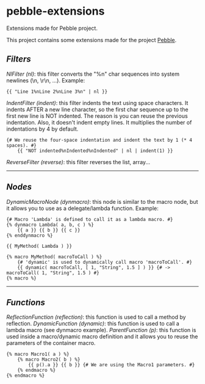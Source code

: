 # pebble-extensions
Extensions made for Pebble project.

This project contains some extensions made for the project [Pebble](http://www.mitchellbosecke.com/pebble/home).

## *Filters*

_NlFilter (nl)_: this filter converts the "%n" char sequences into system newlines (\n, \r\n, ...).
Example:
```twig
{{ "Line 1%nLine 2%nLine 3%n" | nl }}
```
_IndentFilter (indent)_: this filter indents the text using space characters.
It indents AFTER a new line character, so the first char sequence up to the first new line is NOT indented.
The reason is you can reuse the previous indentation. Also, it doesn't indent empty lines.
It multiplies the number of indentations by 4 by default. 
```twig
{# We reuse the four-space indentation and indent the text by 1 (* 4 spaces). #}
    {{ "NOT indented%nIndented%nIndented" | nl | indent(1) }}
```
_ReverseFilter (reverse)_: this filter reverses the list, array...

---

## *Nodes*

_DynamicMacroNode (dynmacro)_: this node is similar to the macro node, but it allows you to use as a delegate/lambda function.
Example:
```twig
{# Macro 'Lambda' is defined to call it as a lambda macro. #}
{% dynmacro Lambda( a, b, c ) %}
    {{ a }} {{ b }} {{ c }}
{% enddynmacro %}

{{ MyMethod( Lambda ) }}

{% macro MyMethod( macroToCall ) %}
    {# 'dynamic' is used to dynamically call macro 'macroToCall'. #}
    {{ dynamic( macroToCall, [ 1, "String", 1.5 ] ) }} {# -> macroToCall( 1, "String", 1.5 ) #}
{% macro %}
```

---

## *Functions*

_ReflectionFunction (reflection)_: this function is used to call a method by reflection.
_DynamicFunction (dynamic)_: this function is used to call a lambda macro (see dynmacro example).
_ParentFunction (p)_: this function is used inside a macro/dynamic macro definition and it allows you to reuse the parameters of the container macro.
```twig
{% macro Macro1( a ) %}
    {% macro Macro2( b ) %}
        {{ p().a }} {{ b }} {# We are using the Macro1 parameters. #}
    {% endmacro %}
{% endmacro %}
```
